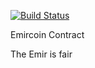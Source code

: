 [![Build Status](https://travis-ci.org/KaSt/Emircoin-Contract.svg?branch=master)](https://travis-ci.org/KaSt/Emircoin-Contract)

Emircoin Contract

The Emir is fair

